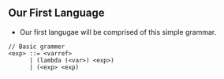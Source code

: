 ## Our First Language

* Our first langugae will be comprised of this simple grammar.

```
// Basic grammer
<exp> ::= <varref>
      | (lambda (<var>) <exp>)
      | (<exp> <exp)
```
